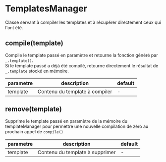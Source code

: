 # TemplatesManager

Classe servant à compiler les templates et à récupérer directement ceux qui l'ont été.

## compile(template)

Compile le template passé en paramètre et retourne la fonction généré par `_.template()`.  
Si le template passé a déjà été compilé, retourne directement le résultat de `_.template` stocké en mémoire.

| parametre                     | description                                               | default   |
| ---                           | ---                                                       | ---       |
| template                      | Contenu du template à compiler                            | -         |

## remove(template)

Supprime le template passé en paramètre de la mémoire du templateManager pour permettre une nouvelle compilation de zéro au prochain appel de `compile()`

| parametre                     | description                                               | default   |
| ---                           | ---                                                       | ---       |
| template                      | Contenu du template à supprimer                           | -         |